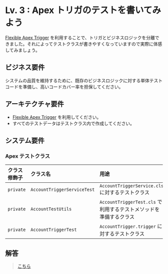 # Lv. 3 : Apex トリガのテストを書いてみよう

[Flexible Apex Trigger](https://github.com/takahitomiyamoto/flexible-apex-trigger#flexible-apex-trigger) を利用することで、トリガとビジネスロジックを分離できました。それによってテストクラスが書きやすくなっていますので実際に体感してみましょう。

## ビジネス要件

システムの品質を維持するために、既存のビジネスロジックに対する単体テストコードを準備し、高いコードカバー率を担保してください。

## アーキテクチャ要件

- [Flexible Apex Trigger](https://github.com/takahitomiyamoto/flexible-apex-trigger#flexible-apex-trigger) を利用してください。
- すべてのテストデータはテストクラス内で作成してください。

## システム要件

### Apex テストクラス

| クラス修飾子 | クラス名                    | 用途                                                              | 備考 |
| :----------- | :-------------------------- | :---------------------------------------------------------------- | :--- |
| `private`    | `AccountTriggerServiceTest` | `AccountTriggerService.cls` に対するテストクラス                  | -    |
| `private`    | `AccountTestUtils`          | `AccountTriggerTest.cls` で利用するテストメソッドを準備するクラス | -    |
| `private`    | `AccountTriggerTest`        | `AccountTrigger.trigger` に対するテストクラス                     | -    |

## 解答

> [こちら](level-03-answer.md)
